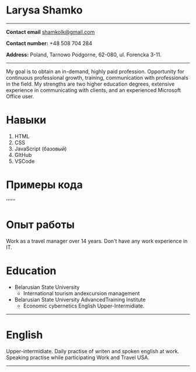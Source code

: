 # Larysa Shamko #  
___________________________________
**Contact email** shamkolk@gmail.com

**Contact number:** +48 508 704 284

**Address:** Poland, Tarnowo Podgorne, 62-080, ul. Forencka 3-11.
___________________________________________________________________

My goal is to obtain an in-demand, highly paid profession. Opportunity for continuous professional growth, training, communication with professionals in the field. My strengths are two higher education degrees, extensive experience in communicating with clients, and an experienced Microsoft Office user. 
# Навыки #
1. HTML
2. CSS
3. JavaScript (базовый)
4. GItHub
5. VSCode

# Примеры кода #
'''<style>
div { front-size:20px;}
</style>'''

# Опыт работы # 
Work as a travel manager over 14 years. Don't have any work experience in IT.

# Education # 
* Belarusian State University 
   + International tourism andexcursion management
* Belarusian State University AdvancedTraining Institute
   + Economic cybernetics
English Upper-Intermidiate.
_________________________________________________
# English # 
Upper-intermidiate. Daily practise of writen and spoken english at work. Speaking practise while participating Work and Travel USA.
__________________________________________
